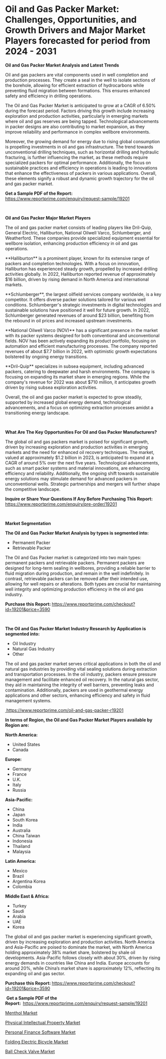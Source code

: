 <p><h1>Oil and Gas Packer Market: Challenges, Opportunities, and Growth Drivers and Major Market Players forecasted for period from 2024 - 2031</h1></p><p><strong>Oil and Gas Packer Market Analysis and Latest Trends</strong></p>
<p><p>Oil and gas packers are vital components used in well completion and production processes. They create a seal in the well to isolate sections of the borehole, allowing for efficient extraction of hydrocarbons while preventing fluid migration between formations. This ensures enhanced safety and efficiency in drilling operations.</p><p>The Oil and Gas Packer Market is anticipated to grow at a CAGR of 6.50% during the forecast period. Factors driving this growth include increasing exploration and production activities, particularly in emerging markets where oil and gas reserves are being tapped. Technological advancements in packer designs are also contributing to market expansion, as they improve reliability and performance in complex wellbore environments.</p><p>Moreover, the growing demand for energy due to rising global consumption is propelling investments in oil and gas infrastructure. The trend towards unconventional drilling techniques, such as horizontal drilling and hydraulic fracturing, is further influencing the market, as these methods require specialized packers for optimal performance. Additionally, the focus on sustainable practices and efficiency in operations is leading to innovations that enhance the effectiveness of packers in various applications. Overall, these elements signify a robust and dynamic growth trajectory for the oil and gas packer market.</p></p>
<p><strong>Get a Sample PDF of the Report:&nbsp;</strong> <a href="https://www.reportprime.com/enquiry/request-sample/19201?utm_campaign=1121&utm_medium=2&utm_source=Github&utm_content=ia&utm_term=22112024&utm_id=oil-and-gas-packer">https://www.reportprime.com/enquiry/request-sample/19201</a></p>
<p>&nbsp;</p>
<p><strong>Oil and Gas Packer Major Market Players</strong></p>
<p><p>The oil and gas packer market consists of leading players like Dril-Quip, General Electric, Halliburton, National Oilwell Varco, Schlumberger, and Weatherford. These companies provide specialized equipment essential for wellbore isolation, enhancing production efficiency in oil and gas operations.</p><p>**Halliburton** is a prominent player, known for its extensive range of packers and completion technologies. With a focus on innovation, Halliburton has experienced steady growth, propelled by increased drilling activities globally. In 2022, Halliburton reported revenue of approximately $16 billion, driven by rising demand in North America and international markets.</p><p>**Schlumberger**, the largest oilfield services company worldwide, is a key competitor. It offers diverse packer solutions tailored for various well conditions. Schlumberger's strategic investments in digital technologies and sustainable solutions have positioned it well for future growth. In 2022, Schlumberger generated revenues of around $23 billion, benefiting from the rebound in oil prices and increased upstream investments.</p><p>**National Oilwell Varco (NOV)** has a significant presence in the market with its packer systems designed for both conventional and unconventional fields. NOV has been actively expanding its product portfolio, focusing on automation and efficient manufacturing processes. The company reported revenues of about $7.7 billion in 2022, with optimistic growth expectations bolstered by ongoing energy transitions.</p><p>**Dril-Quip** specializes in subsea equipment, including advanced packers, catering to deepwater and harsh environments. The company is focusing on expanding its market share in emerging regions. While the company's revenue for 2022 was about $710 million, it anticipates growth driven by rising subsea exploration activities.</p><p>Overall, the oil and gas packer market is expected to grow steadily, supported by increased global energy demand, technological advancements, and a focus on optimizing extraction processes amidst a transitioning energy landscape.</p></p>
<p>&nbsp;</p>
<p><strong>What Are The Key Opportunities For Oil and Gas Packer Manufacturers?</strong></p>
<p><p>The global oil and gas packers market is poised for significant growth, driven by increasing exploration and production activities in emerging markets and the need for enhanced oil recovery techniques. The market, valued at approximately $1.2 billion in 2023, is anticipated to expand at a CAGR of around 5% over the next five years. Technological advancements, such as smart packer systems and material innovations, are enhancing efficiency and reliability. Additionally, the ongoing shift towards sustainable energy solutions may stimulate demand for advanced packers in unconventional wells. Strategic partnerships and mergers will further shape the competitive landscape.</p></p>
<p><strong>Inquire or Share Your Questions If Any Before Purchasing This Report:</strong> <a href="https://www.reportprime.com/enquiry/pre-order/19201?utm_campaign=1121&utm_medium=2&utm_source=Github&utm_content=ia&utm_term=22112024&utm_id=oil-and-gas-packer">https://www.reportprime.com/enquiry/pre-order/19201</a></p>
<p>&nbsp;</p>
<p><strong>Market Segmentation</strong></p>
<p><strong>The Oil and Gas Packer Market Analysis by types is segmented into:</strong></p>
<p><ul><li>Permanent Packer</li><li>Retrievable Packer</li></ul></p>
<p><p>The Oil and Gas Packer market is categorized into two main types: permanent packers and retrievable packers. Permanent packers are designed for long-term sealing in wellbores, providing a reliable barrier to fluid migration during production, and remain in the well indefinitely. In contrast, retrievable packers can be removed after their intended use, allowing for well repairs or alterations. Both types are crucial for maintaining well integrity and optimizing production efficiency in the oil and gas industry.</p></p>
<p><strong>Purchase this Report:&nbsp;</strong><a href="https://www.reportprime.com/checkout?id=19201&price=3590&utm_campaign=1121&utm_medium=2&utm_source=Github&utm_content=ia&utm_term=22112024&utm_id=oil-and-gas-packer">https://www.reportprime.com/checkout?id=19201&price=3590</a></p>
<p>&nbsp;</p>
<p><strong>The Oil and Gas Packer Market Industry Research by Application is segmented into:</strong></p>
<p><ul><li>Oil Industry</li><li>Natural Gas Industry</li><li>Other</li></ul></p>
<p><p>The oil and gas packer market serves critical applications in both the oil and natural gas industries by providing vital sealing solutions during extraction and transportation processes. In the oil industry, packers ensure pressure management and facilitate enhanced oil recovery. In the natural gas sector, they aid in maintaining the integrity of well barriers, preventing leaks and contamination. Additionally, packers are used in geothermal energy applications and other sectors, enhancing efficiency and safety in fluid management systems.</p></p>
<p><a href="https://www.reportprime.com/oil-and-gas-packer-r19201?utm_campaign=1121&utm_medium=2&utm_source=Github&utm_content=ia&utm_term=22112024&utm_id=oil-and-gas-packer">&nbsp;https://www.reportprime.com/oil-and-gas-packer-r19201</a></p>
<p><strong>In terms of Region, the Oil and Gas Packer Market Players available by Region are:</strong></p>
<p>
    <p> <strong> North America: </strong>
        <ul>
            <li>United States</li>
            <li>Canada</li>
        </ul>
        </p> 
    <p> <strong> Europe: </strong>
        <ul>
            <li>Germany</li>
            <li>France</li>
            <li>U.K.</li>
            <li>Italy</li>
            <li>Russia</li>
        </ul>
        </p> 
    <p> <strong> Asia-Pacific: </strong>
        <ul>
            <li>China</li>
            <li>Japan</li>
            <li>South Korea</li>
            <li>India</li>
            <li>Australia</li>
            <li>China Taiwan</li>
            <li>Indonesia</li>
            <li>Thailand</li>
            <li>Malaysia</li>
        </ul>
        </p> 
    <p> <strong> Latin America: </strong>
        <ul>
            <li>Mexico</li>
            <li>Brazil</li>
            <li>Argentina Korea</li>
            <li>Colombia</li>
        </ul>
        </p> 
    <p> <strong> Middle East & Africa: </strong>
        <ul>
            <li>Turkey</li>
            <li>Saudi</li>
            <li>Arabia</li>
            <li>UAE</li>
            <li>Korea</li>
        </ul>
    </p>
    </p>
<p><p>The global oil and gas packer market is experiencing significant growth, driven by increasing exploration and production activities. North America and Asia-Pacific are poised to dominate the market, with North America holding approximately 38% market share, bolstered by shale oil developments. Asia-Pacific follows closely with about 30%, driven by rising energy demands in countries like China and India. Europe accounts for around 20%, while China’s market share is approximately 12%, reflecting its expanding oil and gas sector.</p></p>
<p><strong>Purchase this Report: </strong><a href="https://www.reportprime.com/checkout?id=19201&price=3590&utm_campaign=1121&utm_medium=2&utm_source=Github&utm_content=ia&utm_term=22112024&utm_id=oil-and-gas-packer">https://www.reportprime.com/checkout?id=19201&price=3590</a></p>
<p>&nbsp;<strong>Get a Sample PDF of the Report:&nbsp;&nbsp;</strong><a href="https://www.reportprime.com/enquiry/request-sample/19201?utm_campaign=1121&utm_medium=2&utm_source=Github&utm_content=ia&utm_term=22112024&utm_id=oil-and-gas-packer">https://www.reportprime.com/enquiry/request-sample/19201</a></p>
<p><strong></strong></p>
<p><p><a href="https://www.linkedin.com/pulse/in-depth-menthol-market-report-size-76-cagr-from-fr-2031-ifl8e?utm_campaign=1121&utm_medium=2&utm_source=Github&utm_content=ia&utm_term=22112024&utm_id=oil-and-gas-packer">Menthol Market</a></p><p><a href="https://issuu.com/reportprime-2/docs/physical-intellectual-property-mark_f5efc6a72cc40c?utm_campaign=1121&utm_medium=2&utm_source=Github&utm_content=ia&utm_term=22112024&utm_id=oil-and-gas-packer">Physical Intellectual Property Market</a></p><p><a href="https://issuu.com/reportprime-2/docs/personal-finance-software-market-si_630a97738e138f?utm_campaign=1121&utm_medium=2&utm_source=Github&utm_content=ia&utm_term=22112024&utm_id=oil-and-gas-packer">Personal Finance Software Market</a></p><p><a href="https://www.linkedin.com/pulse/folding-electric-bicycle-market-size-share-trends-analysis-myw5e?utm_campaign=1121&utm_medium=2&utm_source=Github&utm_content=ia&utm_term=22112024&utm_id=oil-and-gas-packer">Folding Electric Bicycle Market</a></p><p><a href="https://github.com/arvelm4nthig/Market-Research-Report-List-1/blob/main/ball-check-valve-market.md?utm_campaign=1121&utm_medium=2&utm_source=Github&utm_content=ia&utm_term=22112024&utm_id=oil-and-gas-packer">Ball Check Valve Market</a></p></p>